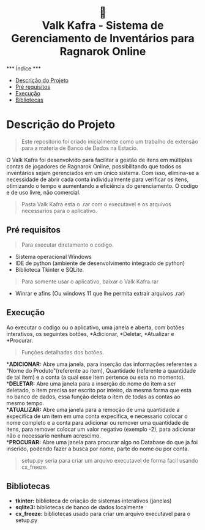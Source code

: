 <h1 align="center">
📄<br>Valk Kafra - Sistema de Gerenciamento de Inventários para Ragnarok Online
</h1>

***  Índice ***
* [Descrição do Projeto](#descrição-do-projeto)
* [Pré requisitos](#pré-requisitos)
* [Execução](#execução)
* [Bibliotecas](#bibliotecas)

# Descrição do Projeto
> Este repositorio foi criado inicialmente como um trabalho de extensão para a materia de Banco de Dados na Estacio. 

 O Valk Kafra foi desenvolvido para facilitar a gestão de itens em múltiplas contas de jogadores de Ragnarok Online, possibilitando que todos os inventários sejam gerenciados em um único sistema. Com isso, elimina-se a necessidade de abrir cada conta individualmente para verificar os itens, otimizando o tempo e aumentando a eficiência do gerenciamento.
 O codigo e de uso livre, não comercial.

> Pasta Valk Kafra esta o .rar com o executavel e os arquivos necessarios para o aplicativo.

 ## Pré requisitos
 >Para executar diretamento o codigo.
 * Sistema operacional Windows
 *  IDE de python (ambiente de desenvolvimento integrado de python)
 *  Biblioteca Tkinter e SQLite.

>Para somente usar o aplicativo, baixar o Valk Kafra.rar

 *  Winrar e afins (Ou windows 11 que lhe permita extrair arquivos .rar)

## Execução

Ao executar o codigo ou o aplicativo, uma janela e aberta, com botões interativos, os seguintes botões, *Adicionar, *Deletar, *Atualizar e *Procurar.
>Funções detalhadas dos botões.

*<strong>ADICIONAR:</strong> Abre uma janela, para inserção das informações referentes a "Nome do Produto"(referente ao item), Quantidade (referente a quantidade de tal item) e a conta (a qual esse item pertence ou esta no momento).<br>
*<strong>DELETAR:</strong> Abre uma janela para a inserção do nome do item a ser deletado, o item precisa ser escrito por inteiro, da mesma forma que esta no banco de dados, essa função deleta o item de todas as contas ao mesmo tempo.<br>
*<strong>ATUALIZAR:</strong> Abre uma janela para a remoção de uma quantidade a expecifica de um item em uma conta expecifica, e necessario colocar o nome completo e a conta para adicionar ou remover uma quantidade de itens, para remover colocar um valor negativo (exemplo -2), para adicionar não e necessario nenhum acrescimo.<br>
*<strong>PROCURAR:</strong> Abre uma janela para procurar algo no Database do que ja foi inserido, podendo fazer a busca por nome, parte do nome ou por conta.<br>

>setup.py seria para criar um arquivo executavel de forma facil usando cx_freeze.

## Bibliotecas
* <strong>tkinter:</strong> biblioteca de criação de sistemas interativos (janelas)<br>
* <strong>sqlite3:</strong> bibliotecas de banco de dados localmente<br>
* <strong>cx_freeze:</strong> bibliotecas usado para criar um arquivo executavel para o setup.py<br>

